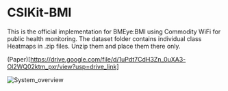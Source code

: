 # CSIKit-BMI

This is the official implementation for BMEye:BMI using Commodity WiFi for public health monitoring.
The dataset folder contains individual class Heatmaps in .zip files. Unzip them and place them there only. 

(Paper)[https://drive.google.com/file/d/1uPdt7CdH3Zn_0uXA3-Ol2WQ02ktm_pxr/view?usp=drive_link]

![System_overview](https://github.com/kiran-collab/CSIKit-BMI/assets/75129341/3f5247ee-4578-4411-a27e-04a50d17cf70)
